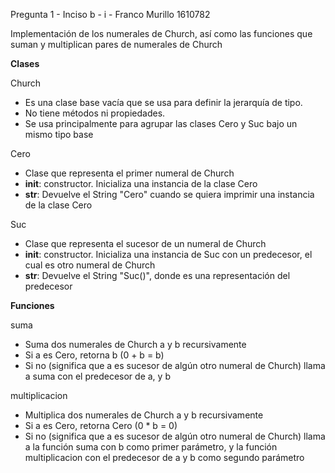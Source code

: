 Pregunta 1 - Inciso b - i - Franco Murillo 1610782

Implementación de los numerales de Church, así como las funciones que suman y multiplican pares de numerales de Church

__Clases__

Church
  - Es una clase base vacía que se usa para definir la jerarquía de tipo.
  - No tiene métodos ni propiedades.
  - Se usa principalmente para agrupar las clases Cero y Suc bajo un mismo tipo base

Cero
  - Clase que representa el primer numeral de Church
  - __init__: constructor. Inicializa una instancia de la clase Cero
  - __str__: Devuelve el String "Cero" cuando se quiera imprimir una instancia de la clase Cero

Suc
  - Clase que representa el sucesor de un numeral de Church
  - __init__: constructor. Inicializa una instancia de Suc con un predecesor, el cual es otro numeral de Church
  - __str__: Devuelve el String "Suc(<pred>)", donde <pred> es una representación del predecesor

__Funciones__

suma
  - Suma dos numerales de Church a y b recursivamente
  - Si a es Cero, retorna b (0 + b = b)
  - Si no (significa que a es sucesor de algún otro numeral de Church) llama a suma con el predecesor de a, y b

multiplicacion
  - Multiplica dos numerales de Church a y b recursivamente
  - Si a es Cero, retorna Cero (0 * b = 0)
  - Si no (significa que a es sucesor de algún otro numeral de Church) llama a la función suma con b como primer parámetro, y la función multiplicacion con el predecesor de a y b como segundo parámetro


